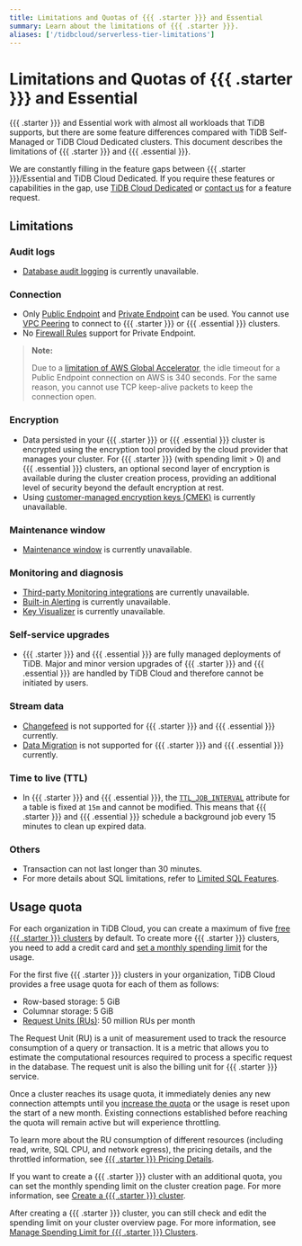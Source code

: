 ```yaml
---
title: Limitations and Quotas of {{{ .starter }}} and Essential
summary: Learn about the limitations of {{{ .starter }}}.
aliases: ['/tidbcloud/serverless-tier-limitations']
---
```


# Limitations and Quotas of {{{ .starter }}} and Essential

<!-- markdownlint-disable MD026 -->

{{{ .starter }}} and Essential work with almost all workloads that TiDB supports, but there are some feature differences compared with TiDB Self-Managed or TiDB Cloud Dedicated clusters. This document describes the limitations of {{{ .starter }}} and {{{ .essential }}}.

We are constantly filling in the feature gaps between {{{ .starter }}}/Essential and TiDB Cloud Dedicated. If you require these features or capabilities in the gap, use [TiDB Cloud Dedicated](/tidb-cloud/select-cluster-tier.md#tidb-cloud-dedicated) or [contact us](https://www.pingcap.com/contact-us/?from=en) for a feature request.

## Limitations

### Audit logs

- [Database audit logging](/tidb-cloud/tidb-cloud-auditing.md) is currently unavailable.

### Connection

- Only [Public Endpoint](/tidb-cloud/connect-via-standard-connection-serverless.md) and [Private Endpoint](/tidb-cloud/set-up-private-endpoint-connections-serverless.md) can be used. You cannot use [VPC Peering](/tidb-cloud/set-up-vpc-peering-connections.md) to connect to {{{ .starter }}} or {{{ .essential }}} clusters.
- No [Firewall Rules](/tidb-cloud/configure-serverless-firewall-rules-for-public-endpoints.md) support for Private Endpoint.

> **Note:**
>
> Due to a [limitation of AWS Global Accelerator](https://docs.aws.amazon.com/global-accelerator/latest/dg/introduction-how-it-works.html#about-idle-timeout), the idle timeout for a Public Endpoint connection on AWS is 340 seconds. For the same reason, you cannot use TCP keep-alive packets to keep the connection open.

### Encryption

- Data persisted in your {{{ .starter }}} or {{{ .essential }}} cluster is encrypted using the encryption tool provided by the cloud provider that manages your cluster. For {{{ .starter }}} (with spending limit > 0) and {{{ .essential }}} clusters, an optional second layer of encryption is available during the cluster creation process, providing an additional level of security beyond the default encryption at rest.
- Using [customer-managed encryption keys (CMEK)](/tidb-cloud/tidb-cloud-encrypt-cmek-aws.md) is currently unavailable.

### Maintenance window

- [Maintenance window](/tidb-cloud/configure-maintenance-window.md) is currently unavailable.

### Monitoring and diagnosis

- [Third-party Monitoring integrations](/tidb-cloud/third-party-monitoring-integrations.md) are currently unavailable.
- [Built-in Alerting](/tidb-cloud/monitor-built-in-alerting.md) is currently unavailable.
- [Key Visualizer](/tidb-cloud/tune-performance.md#key-visualizer) is currently unavailable.

### Self-service upgrades

- {{{ .starter }}} and {{{ .essential }}} are fully managed deployments of TiDB. Major and minor version upgrades of {{{ .starter }}} and {{{ .essential }}} are handled by TiDB Cloud and therefore cannot be initiated by users.

### Stream data

- [Changefeed](/tidb-cloud/changefeed-overview.md) is not supported for {{{ .starter }}} and {{{ .essential }}} currently.
- [Data Migration](/tidb-cloud/migrate-from-mysql-using-data-migration.md) is not supported for {{{ .starter }}} and {{{ .essential }}} currently.

### Time to live (TTL)

- In {{{ .starter }}} and {{{ .essential }}}, the [`TTL_JOB_INTERVAL`](/time-to-live.md#ttl-job) attribute for a table is fixed at `15m` and cannot be modified. This means that {{{ .starter }}} and {{{ .essential }}} schedule a background job every 15 minutes to clean up expired data.

### Others

- Transaction can not last longer than 30 minutes.
- For more details about SQL limitations, refer to [Limited SQL Features](/tidb-cloud/limited-sql-features.md).

## Usage quota

For each organization in TiDB Cloud, you can create a maximum of five [free {{{ .starter }}} clusters](/tidb-cloud/select-cluster-tier.md#tidb-cloud-starter) by default. To create more {{{ .starter }}} clusters, you need to add a credit card and [set a monthly spending limit](/tidb-cloud/manage-serverless-spend-limit.md) for the usage.

For the first five {{{ .starter }}} clusters in your organization, TiDB Cloud provides a free usage quota for each of them as follows:

- Row-based storage: 5 GiB
- Columnar storage: 5 GiB
- [Request Units (RUs)](/tidb-cloud/tidb-cloud-glossary.md#request-unit): 50 million RUs per month

The Request Unit (RU) is a unit of measurement used to track the resource consumption of a query or transaction. It is a metric that allows you to estimate the computational resources required to process a specific request in the database. The request unit is also the billing unit for {{{ .starter }}} service.

Once a cluster reaches its usage quota, it immediately denies any new connection attempts until you [increase the quota](/tidb-cloud/manage-serverless-spend-limit.md#update-spending-limit) or the usage is reset upon the start of a new month. Existing connections established before reaching the quota will remain active but will experience throttling.

To learn more about the RU consumption of different resources (including read, write, SQL CPU, and network egress), the pricing details, and the throttled information, see [{{{ .starter }}} Pricing Details](https://www.pingcap.com/tidb-cloud-starter-pricing-details/).

If you want to create a {{{ .starter }}} cluster with an additional quota, you can set the monthly spending limit on the cluster creation page. For more information, see [Create a {{{ .starter }}} cluster](/tidb-cloud/create-tidb-cluster-serverless.md).

After creating a {{{ .starter }}} cluster, you can still check and edit the spending limit on your cluster overview page. For more information, see [Manage Spending Limit for {{{ .starter }}} Clusters](/tidb-cloud/manage-serverless-spend-limit.md).

